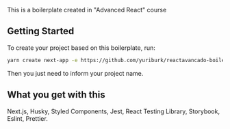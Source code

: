 This is a boilerplate created in "Advanced React" course

## Getting Started

To create your project based on this boilerplate, run:

```bash
yarn create next-app -e https://github.com/yuriburk/reactavancado-boilerplate
```

Then you just need to inform your project name. 

## What you get with this
Next.js, Husky, Styled Components, Jest, React Testing Library, Storybook, Eslint, Prettier.
